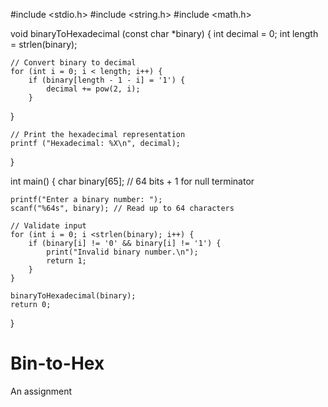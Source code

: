 #include <stdio.h>
#include <string.h>
#include <math.h>

void binaryToHexadecimal (const char *binary) {
    int decimal = 0;
    int length = strlen(binary);

    // Convert binary to decimal
    for (int i = 0; i < length; i++) {
        if (binary[length - 1 - i] = '1') {
            decimal += pow(2, i);
        }
}

    // Print the hexadecimal representation 
    printf ("Hexadecimal: %X\n", decimal);
}

int main() {
    char binary[65]; // 64 bits + 1 for null terminator

    printf("Enter a binary number: ");
    scanf("%64s", binary); // Read up to 64 characters 

    // Validate input 
    for (int i = 0; i <strlen(binary); i++) {
        if (binary[i] != '0' && binary[i] != '1') {
            print("Invalid binary number.\n");
            return 1;
        }
    }

    binaryToHexadecimal(binary);
    return 0;
}



# Bin-to-Hex
An assignment

